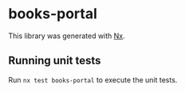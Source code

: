 # books-portal

This library was generated with [Nx](https://nx.dev).

## Running unit tests

Run `nx test books-portal` to execute the unit tests.

